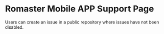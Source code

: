 # Romaster Mobile APP Support Page
Users can create an issue in a public repository where issues have not been disabled.
